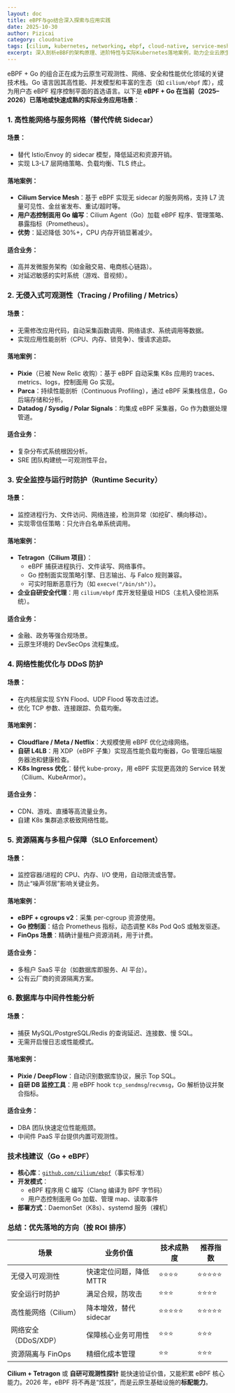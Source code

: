 ```yaml
---
layout: doc
title: eBPF与go结合深入探索与应用实践
date: 2025-10-30
author: Pizicai
category: cloudnative
tags: [cilium, kubernetes, networking, ebpf, cloud-native, service-mesh, observability]
excerpt: 深入剖析eBBF的架构原理、进阶特性与实际Kubernetes落地案例，助力企业云原生网络安全与高性能最佳实践。
---
```



eBPF + Go 的组合正在成为云原生可观测性、网络、安全和性能优化领域的关键技术栈。Go 语言因其高性能、并发模型和丰富的生态（如 `cilium/ebpf` 库），成为用户态 eBPF 程序控制平面的首选语言。以下是 **eBPF + Go 在当前（2025–2026）已落地或快速成熟的实际业务应用场景**：

### 1. **高性能网络与服务网格（替代传统 Sidecar）**
#### 场景：
- 替代 Istio/Envoy 的 sidecar 模型，降低延迟和资源开销。
- 实现 L3-L7 层网络策略、负载均衡、TLS 终止。

#### 落地案例：
- **Cilium Service Mesh**：基于 eBPF 实现无 sidecar 的服务网格，支持 L7 流量可见性、金丝雀发布、重试/超时等。
- **用户态控制面用 Go 编写**：Cilium Agent（Go）加载 eBPF 程序、管理策略、暴露指标（Prometheus）。
- **优势**：延迟降低 30%+，CPU 内存开销显著减少。

#### 适合业务：
- 高并发微服务架构（如金融交易、电商核心链路）。
- 对延迟敏感的实时系统（游戏、音视频）。

### 2. **无侵入式可观测性（Tracing / Profiling / Metrics）**
#### 场景：
- 无需修改应用代码，自动采集函数调用、网络请求、系统调用等数据。
- 实现应用性能剖析（CPU、内存、锁竞争）、慢请求追踪。

#### 落地案例：
- **Pixie**（已被 New Relic 收购）：基于 eBPF 自动采集 K8s 应用的 traces、metrics、logs，控制面用 Go 实现。
- **Parca**：持续性能剖析（Continuous Profiling），通过 eBPF 采集栈信息，Go 后端存储和分析。
- **Datadog / Sysdig / Polar Signals**：均集成 eBPF 采集器，Go 作为数据处理管道。

#### 适合业务：
- 复杂分布式系统根因分析。
- SRE 团队构建统一可观测性平台。

### 3. **安全监控与运行时防护（Runtime Security）**
#### 场景：
- 监控进程行为、文件访问、网络连接，检测异常（如挖矿、横向移动）。
- 实现零信任策略：只允许白名单系统调用。

#### 落地案例：
- **Tetragon（Cilium 项目）**：
  - eBPF 捕获进程执行、文件读写、网络事件。
  - Go 控制面实现策略引擎、日志输出、与 Falco 规则兼容。
  - 可实时阻断恶意行为（如 `execve("/bin/sh")`）。
- **企业自研安全代理**：用 `cilium/ebpf` 库开发轻量级 HIDS（主机入侵检测系统）。

#### 适合业务：
- 金融、政务等强合规场景。
- 云原生环境的 DevSecOps 流程集成。

### 4. **网络性能优化与 DDoS 防护**
#### 场景：
- 在内核层实现 SYN Flood、UDP Flood 等攻击过滤。
- 优化 TCP 参数、连接跟踪、负载均衡。

#### 落地案例：
- **Cloudflare / Meta / Netflix**：大规模使用 eBPF 优化边缘网络。
- **自研 L4LB**：用 XDP（eBPF 子集）实现高性能负载均衡器，Go 管理后端服务器池和健康检查。
- **K8s Ingress 优化**：替代 kube-proxy，用 eBPF 实现更高效的 Service 转发（Cilium、KubeArmor）。

#### 适合业务：
- CDN、游戏、直播等高流量业务。
- 自建 K8s 集群追求极致网络性能。

### 5. **资源隔离与多租户保障（SLO Enforcement）**
#### 场景：
- 监控容器/进程的 CPU、内存、I/O 使用，自动限流或告警。
- 防止“噪声邻居”影响关键业务。

#### 落地案例：
- **eBPF + cgroups v2**：采集 per-cgroup 资源使用。
- **Go 控制面**：结合 Prometheus 指标，动态调整 K8s Pod QoS 或触发驱逐。
- **FinOps 场景**：精确计量租户资源消耗，用于计费。

#### 适合业务：
- 多租户 SaaS 平台（如数据库即服务、AI 平台）。
- 公有云厂商的资源隔离方案。

### 6. **数据库与中间件性能分析**
#### 场景：
- 捕获 MySQL/PostgreSQL/Redis 的查询延迟、连接数、慢 SQL。
- 无需开启慢日志或性能模式。

#### 落地案例：
- **Pixie / DeepFlow**：自动识别数据库协议，展示 Top SQL。
- **自研 DB 监控工具**：用 eBPF hook `tcp_sendmsg`/`recvmsg`，Go 解析协议并聚合指标。

#### 适合业务：
- DBA 团队快速定位性能瓶颈。
- 中间件 PaaS 平台提供内置可观测性。

### 技术栈建议（Go + eBPF）
- **核心库**：[`github.com/cilium/ebpf`](https://github.com/cilium/ebpf)（事实标准）
- **开发模式**：
  - eBPF 程序用 C 编写（Clang 编译为 BPF 字节码）
  - 用户态控制面用 Go 加载、管理 map、读取事件
- **部署方式**：DaemonSet（K8s）、systemd 服务（裸机）

### 总结：优先落地的方向（按 ROI 排序）
| 场景 | 业务价值 | 技术成熟度 | 推荐指数 |
|------|--------|----------|--------|
| 无侵入可观测性 | 快速定位问题，降低 MTTR | ⭐⭐⭐⭐ | ⭐⭐⭐⭐⭐ |
| 安全运行时防护 | 满足合规，防攻击 | ⭐⭐⭐ | ⭐⭐⭐⭐ |
| 高性能网络（Cilium） | 降本增效，替代 sidecar | ⭐⭐⭐⭐⭐ | ⭐⭐⭐⭐⭐ |
| 网络安全（DDoS/XDP） | 保障核心业务可用性 | ⭐⭐⭐ | ⭐⭐⭐ |
| 资源隔离与 FinOps | 精细化成本管理 | ⭐⭐ | ⭐⭐⭐ |


**Cilium + Tetragon** 或 **自研可观测性探针** 能快速验证价值，又能积累 eBPF 核心能力。2026 年，eBPF 将不再是“炫技”，而是云原生基础设施的**标配能力**。